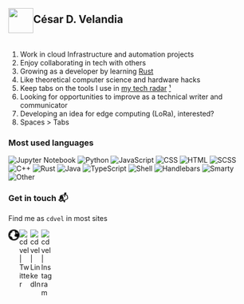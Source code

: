 <h2 align="left">
<img src="https://res.cloudinary.com/cdvel/image/upload/v1612791504/logos/cdv_hexa.svg" height="50px" width="50px" align="left" style="float:left; overflow: hidden; margin-top:-10px;"/>
César D. Velandia
</h2>
<br/>

1. Work in cloud Infrastructure and automation projects
2. Enjoy collaborating in tech with others
3. Growing as a developer by learning [Rust](https://github.com/search?q=rust)
4. Like theoretical computer science and hardware hacks
6. Keep tabs on the tools I use in [my tech radar][tech-radar] [¹][tech-radar-post]
7. Looking for opportunities to improve as a technical writer and communicator
5. Developing an idea for edge computing (LoRa), interested?
8. Spaces > Tabs

### Most used languages

![Jupyter Notebook](https://img.shields.io/static/v1?style=flat-square&label=%20&color=222&labelColor=%23DA5B0B&message=Jupyter%20Notebook%EF%B8%B139.8%25)
![Python](https://img.shields.io/static/v1?style=flat-square&label=%20&color=222&labelColor=%233572A5&message=Python%EF%B8%B116.8%25)
![JavaScript](https://img.shields.io/static/v1?style=flat-square&label=%20&color=222&labelColor=%23f1e05a&message=JavaScript%EF%B8%B116.3%25)
![CSS](https://img.shields.io/static/v1?style=flat-square&label=%20&color=222&labelColor=%23563d7c&message=CSS%EF%B8%B111.4%25)
![HTML](https://img.shields.io/static/v1?style=flat-square&label=%20&color=222&labelColor=%23e34c26&message=HTML%EF%B8%B14.7%25)
![SCSS](https://img.shields.io/static/v1?style=flat-square&label=%20&color=222&labelColor=%23c6538c&message=SCSS%EF%B8%B13.3%25)
![C++](https://img.shields.io/static/v1?style=flat-square&label=%20&color=222&labelColor=%23f34b7d&message=C%2B%2B%EF%B8%B12.9%25)
![Rust](https://img.shields.io/static/v1?style=flat-square&label=%20&color=222&labelColor=%23dea584&message=Rust%EF%B8%B11.7%25)
![Java](https://img.shields.io/static/v1?style=flat-square&label=%20&color=222&labelColor=%23b07219&message=Java%EF%B8%B10.7%25)
![TypeScript](https://img.shields.io/static/v1?style=flat-square&label=%20&color=222&labelColor=%232b7489&message=TypeScript%EF%B8%B10.5%25)
![Shell](https://img.shields.io/static/v1?style=flat-square&label=%20&color=222&labelColor=%2389e051&message=Shell%EF%B8%B10.3%25)
![Handlebars](https://img.shields.io/static/v1?style=flat-square&label=%20&color=222&labelColor=%23f7931e&message=Handlebars%EF%B8%B10.3%25)
![Smarty](https://img.shields.io/static/v1?style=flat-square&label=%20&color=222&labelColor=%23ededed&message=Smarty%EF%B8%B10.1%25)
![Other](https://img.shields.io/static/v1?style=flat-square&label=%20&color=222&labelColor=%23ededed&message=Other%EF%B8%B10.3%25)

### Get in touch 📬

Find me as `cdvel` in most sites

[<img align="left" alt="cesar.velandia.co" width="22px" src="https://raw.githubusercontent.com/iconic/open-iconic/master/svg/globe.svg" />][website]
[<img align="left" alt="cdvel | Twitter" width="22px" src="https://cdn.jsdelivr.net/npm/simple-icons@v3/icons/twitter.svg" />][twitter]
[<img align="left" alt="cdvel | LinkedIn" width="22px" src="https://cdn.jsdelivr.net/npm/simple-icons@v3/icons/linkedin.svg" />][linkedin]
[<img align="left" alt="cdvel | Instagram" width="22px" src="https://cdn.jsdelivr.net/npm/simple-icons@v3/icons/instagram.svg" />][instagram]


[tech-radar]: https://cdvel.github.io/tech-radar
[tech-radar-post]: https://cesar.velandia.co/tech-radar/
[website]: https://cesar.velandia.co
[twitter]: https://twitter.com/cdvel
[instagram]: https://instagram.com/cdvel
[linkedin]: https://linkedin.com/in/cdvelandia
